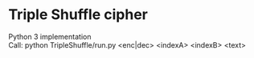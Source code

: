 # Triple Shuffle cipher
Python 3 implementation  
Call: python TripleShuffle/run.py \<enc|dec> \<indexA> \<indexB> \<text>
